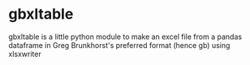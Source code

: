 # gbxltable
gbxltable is a little python module to make an excel file from a pandas dataframe in Greg Brunkhorst's preferred format (hence gb) using xlsxwriter
